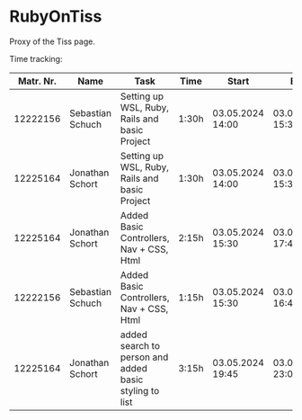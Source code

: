 # RubyOnTiss

Proxy of the Tiss page.

Time tracking:

| Matr. Nr. | Name             | Task                                                   | Time  | Start             | End              |
|-----------|------------------|--------------------------------------------------------|-------|-------------------|------------------|
| 12222156  | Sebastian Schuch | Setting up WSL, Ruby, Rails and basic Project          | 1:30h | 03.05.2024 14:00  | 03.05.2024 15:30 |
| 12225164  | Jonathan Schort  | Setting up WSL, Ruby, Rails and basic Project          | 1:30h | 03.05.2024 14:00  | 03.05.2024 15:30 |
| 12225164  | Jonathan Schort  | Added Basic Controllers, Nav + CSS, Html               | 2:15h | 03.05.2024 15:30  | 03.05.2024 17:45 |
| 12222156  | Sebastian Schuch | Added Basic Controllers, Nav + CSS, Html               | 1:15h | 03.05.2024 15:30  | 03.05.2024 16:45 |
| 12225164  | Jonathan Schort  | added search to person and added basic styling to list | 3:15h | 03.05.2024 19:45 | 03.05.2024 23:00 |